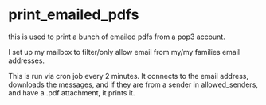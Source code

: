# print_emailed_pdfs
this is used to print a bunch of emailed pdfs from a pop3 account.

I set up my mailbox to filter/only allow email from my/my families email addresses.

This is run via  cron job every 2 minutes.
It connects to the email address, downloads the messages, and if they are from a sender in allowed_senders, and have a .pdf attachment, it prints it.
